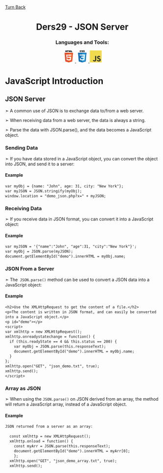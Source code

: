 [Turn Back](../../../)

<h1 align="center">Ders29 - JSON Server</h1>

<h3 align="center">Languages and Tools:</h3>
<p align="center"><a href="https://www.w3.org/html/" target="_blank" rel="noreferrer"> <img src="https://raw.githubusercontent.com/devicons/devicon/master/icons/html5/html5-original-wordmark.svg" alt="html5" width="40" height="40"/> </a> <a href="https://www.w3schools.com/css/" target="_blank" rel="noreferrer"> <img src="https://raw.githubusercontent.com/devicons/devicon/master/icons/css3/css3-original-wordmark.svg" alt="css3" width="40" height="40"/> </a> <a href="https://developer.mozilla.org/en-US/docs/Web/JavaScript" target="_blank" rel="noreferrer"> <img src="https://raw.githubusercontent.com/devicons/devicon/master/icons/javascript/javascript-original.svg" alt="javascript" width="40" height="40"/> </a> </p>

# JavaScript Introduction

## JSON Server

&#10147; A common use of JSON is to exchange data to/from a web server.

&#10147; When receiving data from a web server, the data is always a string.

&#10147; Parse the data with JSON.parse(), and the data becomes a JavaScript object.

### Sending Data

&#10147; If you have data stored in a JavaScript object, you can convert the object into JSON, and send it to a server:

#### Example

    var myObj = {name: "John", age: 31, city: "New York"};
    var myJSON = JSON.stringify(myObj);
    window.location = "demo_json.php?x=" + myJSON;

### Receiving Data

&#10147; If you receive data in JSON format, you can convert it into a JavaScript object:

#### Example

    var myJSON = '{"name":"John", "age":31, "city":"New York"}';
    var myObj = JSON.parse(myJSON);
    document.getElementById("demo").innerHTML = myObj.name;

### JSON From a Server

&#10147; The`` JSON.parse()`` method can be used to convert a JSON data into a JavaScript object:

#### Example

    <h2>Use the XMLHttpRequest to get the content of a file.</h2>
    <p>The content is written in JSON format, and can easily be converted into a JavaScript object.</p>
    <p id="demo"></p>
    <script>
    var xmlhttp = new XMLHttpRequest();
    xmlhttp.onreadystatechange = function() {
      if (this.readyState == 4 && this.status == 200) {
        var myObj = JSON.parse(this.responseText);
        document.getElementById("demo").innerHTML = myObj.name;
      }
    };
    xmlhttp.open("GET", "json_demo.txt", true);
    xmlhttp.send();
    </script>

### Array as JSON

&#10147; When using the ``JSON.parse()`` on JSON derived from an array, the method will return a JavaScript array, instead of a JavaScript object.

#### Example

    JSON returned from a server as an array:

      const xmlhttp = new XMLHttpRequest();
      xmlhttp.onload = function() {
        const myArr = JSON.parse(this.responseText);
        document.getElementById("demo").innerHTML = myArr[0];
        };
      xmlhttp.open("GET", "json_demo_array.txt", true);
      xmlhttp.send();
